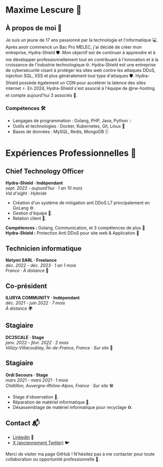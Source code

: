 # Maxime Lescure 🚀

## À propos de moi 🌟

Je suis un jeune de 17 ans passionné par la technologie et l'informatique 💻. Après avoir commencé un Bac Pro MELEC, j'ai décidé de créer mon entreprise, Hydra-Shield 🛡️. Mon objectif est de continuer à apprendre et à me développer professionnellement tout en contribuant à l'innovation et à la croissance de l'industrie technologique 🌐. Hydra-Shield est une entreprise de cybersécurité visant à protéger les sites web contre les attaques DDoS, injection SQL, XSS et plus généralement tout type d'attaques 🛡️. Hydra-Shield possède également un CDN pour accélérer la latence des sites internet ⚡. En 2024, Hydra-Shield s'est associé à l'équipe de @rw-hosting et compte aujourd'hui 3 associés 🤝.

### Compétences 🛠️
- Langages de programmation : Golang, PHP, Java, Python 💡
- Outils et technologies : Docker, Kubernetes, Git, Linux 🔧
- Bases de données : MySQL, Redis, MongoDB 🗄️

# Expériences Professionnelles 💼

## Chief Technology Officer
**Hydra-Shield · Indépendant**  
*sept. 2022 - aujourd’hui · 1 an 10 mois*  
*Val d'oight · Hybride*  
- Création d'un système de mitigation anti DDoS L7 principalement en GoLang ⚙️.
- Gestion d'équipe 👥.
- Relation client 🤝.

**Compétences :** Golang, Communication, et 3 compétences de plus 🌟  
**Hydra-Shield :** Protection Anti DDoS pour site web & Application 🔐

## Technicien informatique
**Netymi SARL · Freelance**  
*déc. 2022 - déc. 2023 · 1 an 1 mois*  
*France · À distance* 🏡

## Co-président
**ILURYA COMMUNITY · Indépendant**  
*déc. 2021 - juin 2022 · 7 mois*  
*À distance* 🌍

## Stagiaire
**DC2SCALE · Stage**  
*janv. 2022 - févr. 2022 · 2 mois*  
*Vélizy-Villacoublay, Île-de-France, France · Sur site* 🏢

## Stagiaire
**Ordi Secours · Stage**  
*mars 2021 - mars 2021 · 1 mois*  
*Châtillon, Auvergne-Rhône-Alpes, France · Sur site* 🛠️  
- Stage d'observation 👀.
- Réparation de matériel informatique 🔧.
- Désassemblage de matériel informatique pour recyclage ♻️.

## Contact 📬

- [LinkedIn](https://www.linkedin.com/in/maxime-lescure/) 🔗
- [X (anciennement Twitter)](https://x.com/FR_MaximeDev) 🐦

Merci de visiter ma page GitHub ! N'hésitez pas à me contacter pour toute collaboration ou opportunité professionnelle 🤗.

